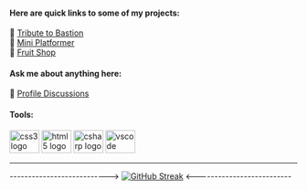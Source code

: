 #### Here are quick links to some of my projects:

🔭 [Tribute to Bastion](https://kr33l.github.io/Tribute-to-Bastion/) <br>
🔭 [Mini Platformer](https://kr33l.github.io/Mini-Platformer/) <br>
🔭 [Fruit Shop](https://kr33l.github.io/Fruit-Shop/) <br>

#### Ask me about anything here: <br>

💬 [Profile Discussions](https://github.com/Kr33L/Kr33L/discussions)

#### Tools:<br>
<div align="left>
 <img src="https://cdn.jsdelivr.net/gh/devicons/devicon/icons/javascript/javascript-plain.svg" height="40" width="52" alt="javascript logo"  />
 <img src="https://cdn.jsdelivr.net/gh/devicons/devicon/icons/css3/css3-plain.svg" height="40" width="52" alt="css3 logo"  />
 <img src="https://cdn.jsdelivr.net/gh/devicons/devicon/icons/html5/html5-plain.svg" height="40" width="52" alt="html5 logo"  />
 <img src="https://cdn.jsdelivr.net/gh/devicons/devicon/icons/csharp/csharp-plain.svg" height="40" width="52" alt="csharp logo"  />
 <img src="https://cdn.jsdelivr.net/gh/devicons/devicon/icons/vscode/vscode-original.svg" height="40" width="52" alt="vscode logo"  />
</div>

---
---------------------------> [![GitHub Streak](https://streak-stats.demolab.com?user=Kr33L&theme=github-dark&hide_border=true&border_radius=45)](https://git.io/streak-stats) <--------------------------
